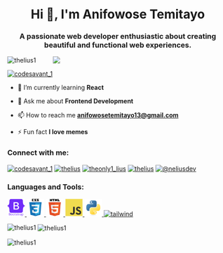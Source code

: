<h1 align="center">Hi 👋, I'm Anifowose Temitayo</h1>
<h3 align="center">A passionate web developer enthusiastic about creating beautiful and functional web experiences.</h3>
<img align="right" ait="coding" width="400" src="https://github.com/rudrabarad/Gifs"

<p align="left"> <img src="https://komarev.com/ghpvc/?username=thelius1&label=Profile%20views&color=0e75b6&style=flat" alt="thelius1" /> </p>

<p align="left"> <a href="https://twitter.com/codesavant_1" target="blank"><img src="https://img.shields.io/twitter/follow/codesavant_1?logo=twitter&style=for-the-badge" alt="codesavant_1" /></a>

- 🌱 I’m currently learning **React**

- 💬 Ask me about **Frontend Development**

- 📫 How to reach me **anifowosetemitayo13@gmail.com**

- ⚡ Fun fact **I love memes**

<h3 align="left">Connect with me:</h3>
<p align="left">
<a href="https://twitter.com/codesavant_1" target="blank"><img align="center" src="https://raw.githubusercontent.com/rahuldkjain/github-profile-readme-generator/master/src/images/icons/Social/twitter.svg" alt="codesavant_1" height="30" width="40" /></a>
<a href="https://linkedin.com/in/thelius" target="blank"><img align="center" src="https://raw.githubusercontent.com/rahuldkjain/github-profile-readme-generator/master/src/images/icons/Social/linked-in-alt.svg" alt="thelius" height="30" width="40" /></a>
<a href="https://instagram.com/theonly1_lius" target="blank"><img align="center" src="https://raw.githubusercontent.com/rahuldkjain/github-profile-readme-generator/master/src/images/icons/Social/instagram.svg" alt="theonly1_lius" height="30" width="40" /></a>
<a href="https://dribbble.com/thelius" target="blank"><img align="center" src="https://raw.githubusercontent.com/rahuldkjain/github-profile-readme-generator/master/src/images/icons/Social/dribbble.svg" alt="thelius" height="30" width="40" /></a>
<a href="https://www.youtube.com/c/@neliusdev" target="blank"><img align="center" src="https://raw.githubusercontent.com/rahuldkjain/github-profile-readme-generator/master/src/images/icons/Social/youtube.svg" alt="@neliusdev" height="30" width="40" /></a>
</p>

<h3 align="left">Languages and Tools:</h3>
<p align="left"> <a href="https://getbootstrap.com" target="_blank" rel="noreferrer"> <img src="https://raw.githubusercontent.com/devicons/devicon/master/icons/bootstrap/bootstrap-plain-wordmark.svg" alt="bootstrap" width="40" height="40"/> </a> <a href="https://www.w3schools.com/css/" target="_blank" rel="noreferrer"> <img src="https://raw.githubusercontent.com/devicons/devicon/master/icons/css3/css3-original-wordmark.svg" alt="css3" width="40" height="40"/> </a> <a href="https://www.w3.org/html/" target="_blank" rel="noreferrer"> <img src="https://raw.githubusercontent.com/devicons/devicon/master/icons/html5/html5-original-wordmark.svg" alt="html5" width="40" height="40"/> </a> <a href="https://developer.mozilla.org/en-US/docs/Web/JavaScript" target="_blank" rel="noreferrer"> <img src="https://raw.githubusercontent.com/devicons/devicon/master/icons/javascript/javascript-original.svg" alt="javascript" width="40" height="40"/> </a> <a href="https://www.python.org" target="_blank" rel="noreferrer"> <img src="https://raw.githubusercontent.com/devicons/devicon/master/icons/python/python-original.svg" alt="python" width="40" height="40"/> </a> <a href="https://tailwindcss.com/" target="_blank" rel="noreferrer"> <img src="https://www.vectorlogo.zone/logos/tailwindcss/tailwindcss-icon.svg" alt="tailwind" width="40" height="40"/> </a> </p>

<p><img align="left" src="https://github-readme-stats.vercel.app/api/top-langs?username=thelius1&show_icons=true&locale=en&layout=compact" alt="thelius1" /></p>

<p>&nbsp;<img align="center" src="https://github-readme-stats.vercel.app/api?username=thelius1&show_icons=true&locale=en" alt="thelius1" /></p>

<p><img align="center" src="https://github-readme-streak-stats.herokuapp.com/?user=thelius1&" alt="thelius1" /></p>



